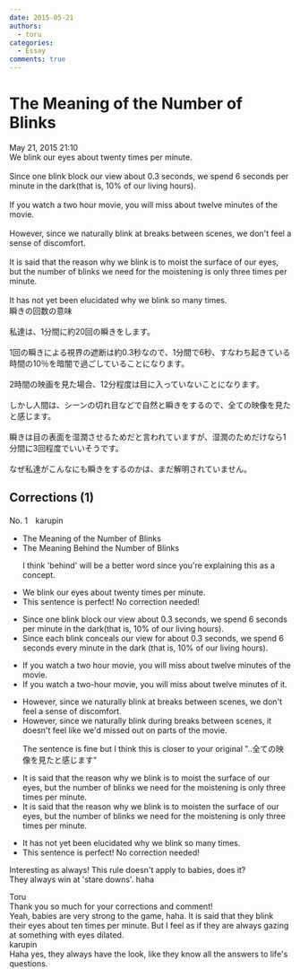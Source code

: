 ```yaml
---
date: 2015-05-21
authors:
  - toru
categories:
  - Essay
comments: true
---
```


# The Meaning of the Number of Blinks
<div class="date">May 21, 2015 21:10</div>
<div id="post"><div id="body_show_ori">
We blink our eyes about twenty times per minute.<br/><br/>Since one blink block our view about 0.3 seconds, we spend 6 seconds per minute in the dark(that is, 10% of our living hours).<br/><br/>If you watch a two hour movie, you will miss about twelve minutes of the movie.<br/><br/>However, since we naturally blink at breaks between scenes, we don't feel a sense of discomfort.<br/><br/>It is said that the reason why we blink is to moist the surface of our eyes, but the number of blinks we need for the moistening is only three times per minute.<br/><br/>It has not yet been elucidated why we blink so many times.
</div></div>

<!-- more -->

<div id="post_ja"><div id="body_show_mo">
瞬きの回数の意味<br/><br/>私達は、1分間に約20回の瞬きをします。<br/><br/>1回の瞬きによる視界の遮断は約0.3秒なので、1分間で6秒、すなわち起きている時間の10％を暗闇で過ごしていることになります。<br/><br/>2時間の映画を見た場合、12分程度は目に入っていないことになります。<br/><br/>しかし人間は、シーンの切れ目などで自然と瞬きをするので、全ての映像を見たと感じます。<br/><br/>瞬きは目の表面を湿潤させるためだと言われていますが、湿潤のためだけなら1分間に3回程度でいいそうです。<br/><br/>なぜ私達がこんなにも瞬きをするのかは、まだ解明されていません。
</div></div>

## Corrections (1)
<div id="block"><div class="first_name"> No. 1　<span class="just_name">karupin</span></div><div id="block2">
<ul class="correction_field">
<li class="incorrect">The Meaning of the Number of Blinks</li>
<li class="corrected correct">
The Meaning <span class="f_red">Behind</span> the Number of Blinks
<p class="correction_comment">I think 'behind' will be a better word since you're explaining this as a concept.</p>
</li>
</ul>
<ul class="correction_field">
<li class="incorrect">We blink our eyes about twenty times per minute.</li>
<li class="corrected perfect">This sentence is perfect! No correction needed!</li>
</ul>
<ul class="correction_field">
<li class="incorrect">Since one blink block our view about 0.3 seconds, we spend 6 seconds per minute in the dark(that is, 10% of our living hours).</li>
<li class="corrected correct">
Since <span class="f_blue">each</span> blink <span class="f_blue">conceal</span><span class="f_red">s</span> our view <span class="f_red">for </span>about 0.3 seconds, we spend 6 seconds <span class="f_blue">every</span> minute in the dark (that is, 10% of our living hours).
</li>
</ul>
<ul class="correction_field">
<li class="incorrect">If you watch a two hour movie, you will miss about twelve minutes of the movie.</li>
<li class="corrected correct">
If you watch a two<span class="f_red">-</span>hour movie, you will miss about twelve minutes of <span class="f_blue">it</span>.
</li>
</ul>
<ul class="correction_field">
<li class="incorrect">However, since we naturally blink at breaks between scenes, we don't feel a sense of discomfort.</li>
<li class="corrected correct">
However, since we naturally blink <span class="f_blue">during</span> breaks between scenes, it <span class="f_blue">doesn't feel like we'd missed out on parts of the movie</span>.
<p class="correction_comment">The sentence is fine but I think this is closer to your original "..全ての映像を見たと感じます"</p>
</li>
</ul>
<ul class="correction_field">
<li class="incorrect">It is said that the reason why we blink is to moist the surface of our eyes, but the number of blinks we need for the moistening is only three times per minute.</li>
<li class="corrected correct">
It is said that the reason why we blink is to moist<span class="f_red">en</span> the surface of our eyes, but the number of blinks we need for the moistening is only three times per minute.
</li>
</ul>
<ul class="correction_field">
<li class="incorrect">It has not yet been elucidated why we blink so many times.</li>
<li class="corrected perfect">This sentence is perfect! No correction needed!</li>
</ul>
<p class="comment_small">
 Interesting as always! This rule doesn't apply to babies, does it?
 <br/>
 They always win at 'stare downs'. haha
</p>

</div><div class="name"><span class="just_name">Toru</span><br>
Thank you so much for your corrections and comment!<br/>Yeah, babies are very strong to the game, haha. It is said that they blink their eyes about ten times per minute. But I feel as if they are always gazing at something with eyes dilated.
</div>
<div class="name"><span class="just_name">karupin</span><br>
Haha yes, they always have the look, like they know all the answers to life's questions.
</div>
</div>
